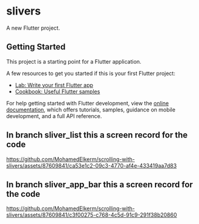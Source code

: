 # slivers

A new Flutter project.

## Getting Started

This project is a starting point for a Flutter application.

A few resources to get you started if this is your first Flutter project:

- [Lab: Write your first Flutter app](https://docs.flutter.dev/get-started/codelab)
- [Cookbook: Useful Flutter samples](https://docs.flutter.dev/cookbook)

For help getting started with Flutter development, view the
[online documentation](https://docs.flutter.dev/), which offers tutorials,
samples, guidance on mobile development, and a full API reference.

## In branch sliver_list this a screen record for the code


https://github.com/MohamedElkerm/scrolling-with-slivers/assets/87609841/ca53e1c2-09c3-4770-af4e-433419aa7d83


## In branch sliver_app_bar this a screen record for the code


https://github.com/MohamedElkerm/scrolling-with-slivers/assets/87609841/c3f00275-c768-4c5d-91c9-291f38b20860


